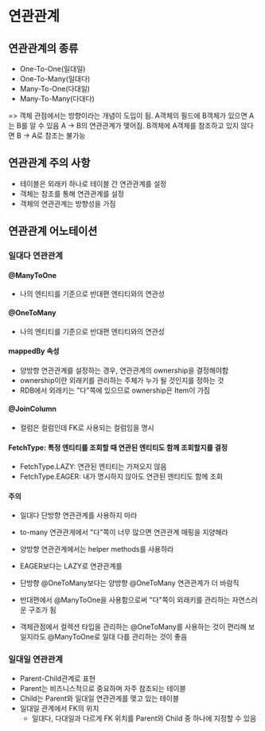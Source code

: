 # 연관관계

## 연관관계의 종류
- One-To-One(일대일)
- One-To-Many(일대다)
- Many-To-One(다대일)
- Many-To-Many(다대다)

=> 객체 관점에서는 방향이라는 개념이 도입이 됨. 
A객체의 필드에 B객체가 있으면 A는 B를 알 수 있음 A -> B의 연관관계가 맺어짐. B객체에 A객체를 참조하고 있지 않다면 B -> A로 참조는 불가능

## 연관관계 주의 사항
- 테이블은 외래키 하나로 테이블 간 연관관계를 설정
- 객체는 참조를 통해 연관관계를 설정
- 객체의 연관관계는 방향성을 가짐


## 연관관계 어노테이션
### 일대다 연관관계
#### @ManyToOne
- 나의 엔티티를 기준으로 반대편 엔티티와의 연관성

#### @OneToMany
- 나의 엔티티를 기준으로 반대편 엔티티와의 연관성

#### mappedBy 속성
- 양방향 연관관계를 설정하는 경우, 연관관계의 ownership을 결정해야함
- ownership이란 외래키를 관리하는 주체가 누가 될 것인지를 정하는 것
- RDB에서 외래키는 "다"쪽에 있으므로 ownership은 Item이 가짐

#### @JoinColumn
- 컬럼은 컬럼인데 FK로 사용되는 컬럼임을 명시

#### FetchType: 특정 엔티티를 조회할 때 연관된 엔티티도 함께 조회할지를 결정
- FetchType.LAZY: 연관된 엔티티는 가져오지 않음
- FetchType.EAGER: 내가 명시하지 않아도 연관된 엔티티도 함께 조회

#### 주의
- 일대다 단방향 연관관계를 사용하지 마라
- to-many 연관관게에서 "다"쪽이 너무 많으면 연관관계 매핑을 지양해라
- 양방향 연관관계에서는 helper methods를 사용하라
- EAGER보다는 LAZY로 연관관계를 

- 단방향 @OneToMany보다는 양방향 @OneToMany 연관관계가 더 바람직
- 반대편에서 @ManyToOne을 사용함으로써 "다"쪽이 외래키를 관리하는 자연스러운 구조가 됨
- 객체관점에서 컬렉션 타입을 관리하는 @OneToMany를 사용하는 것이 편리해 보일지라도 @ManyToOne로 일대 다를 관리하는 것이 좋음

### 일대일 연관관계
- Parent-Child관계로 표현
- Parent는 비즈니스적으로 중요하며 자주 참조되는 테이블
- Child는 Parent와 일대일 연관관계를 맺고 있는 테이블
- 일대일 관계에서 FK의 위치
  - 일대다, 다대일과 다르게 FK 위치를 Parent와 Child 중 하나에 지정할 수 있음
